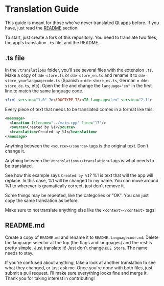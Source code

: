 # Translation Guide

This guide is meant for those who've never translated Qt apps before. If you have, just read the [README](#README.md) section.

To start, just create a fork of this repository. You need to translate two files, the app's translation `.ts` file, and the README.

## .ts file
In the `/translations` folder, you'll see several files with the extension `.ts`. Make a copy of `dde-store.ts` or `dde-store_en.ts` and rename it to `dde-store_yourlanguagecode.ts` (Spanish = `dde-store_es.ts`, German = `dde-store_de.ts`, etc). Open the file and change the `language="en"` in the first line to match the same language code.
```xml
<?xml version="1.0" ?><!DOCTYPE TS><TS language="en" version="2.1">
```

Every piece of text that needs to be translated comes in a format like this:
```xml
<message>
  <location filename="../main.cpp" line="17"/>
  <source>Created by %1</source>
  <translation>Created by %1</translation>
</message>
```
Anything between the `<source></source>` tags is the original text. Don't change it.

Anything between the `<translation></translation>` tags is what needs to be translated.

See how this example says `Created by %1`? %1 is text that will the app will replace. In this case, %1 will be changed to my name. You can move around %1 to wherever is gramatically correct, just don't remove it.

Some things may be repeated, like the categories or "OK". You can just copy the same translation as before.

Make sure to not translate anything else like the `<context></context>` tags!

## README.md
Create a copy of `README.md` and rename it to `README.languagecode.md`. Delete the language selector at the top (the flags and languages) and the rest is pretty simple. Just translate it! Just don't change `DDE Store`. The name needs to stay.


If you're confused about anything, take a look at another translation to see what they changed, or just ask me. Once you're done with both files, just submit a pull request. I'll make sure everything looks fine and merge it. Thank you for taking interest in contributing!
